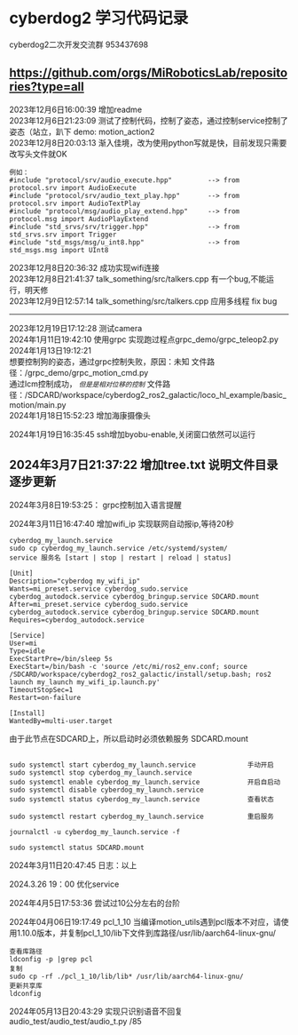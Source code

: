 # cyberdog2 学习代码记录 
cyberdog2二次开发交流群
953437698
## https://github.com/orgs/MiRoboticsLab/repositories?type=all  
2023年12月6日16:00:39 增加readme    
2023年12月6日21:23:09 测试了控制代码，控制了姿态，通过控制service控制了姿态（站立，趴下 demo: motion_action2    
2023年12月8日20:03:13 渐入佳境，改为使用python写就是快，目前发现只需要改写头文件就OK
```
例如：
#include "protocol/srv/audio_execute.hpp"         --> from protocol.srv import AudioExecute
#include "protocol/srv/audio_text_play.hpp"       --> from protocol.srv import AudioTextPlay
#include "protocol/msg/audio_play_extend.hpp"     --> from protocol.msg import AudioPlayExtend
#include "std_srvs/srv/trigger.hpp"               --> from std_srvs.srv import Trigger
#include "std_msgs/msg/u_int8.hpp"                --> from std_msgs.msg import UInt8
```

2023年12月8日20:36:32 成功实现wifi连接  
2023年12月8日21:41:37 talk_something/src/talkers.cpp 有一个bug,不能运行，明天修      
2023年12月9日12:57:14 talk_something/src/talkers.cpp 应用多线程 fix bug   
***
2023年12月19日17:12:28 测试camera  
2024年1月11日19:42:10 使用grpc 实现跑过程点grpc_demo/grpc_teleop2.py
2024年1月13日19:12:21  
想要控制狗的姿态，通过grpc控制失败，原因：未知 文件路径：/grpc_demo/grpc_motion_cmd.py           
通过lcm控制成功， *`但是是相对位移的控制`* 文件路径：/SDCARD/workspace/cyberdog2_ros2_galactic/loco_hl_example/basic_motion/main.py       
2024年1月18日15:52:23 增加海康摄像头

2024年1月19日16:35:45 ssh增加byobu-enable,关闭窗口依然可以运行

## 2024年3月7日21:37:22 增加tree.txt 说明文件目录 逐步更新


2024年3月8日19:53:25： grpc控制加入语言提醒


2024年3月11日16:47:40 增加wifi_ip 实现联网自动报ip,等待20秒

```
cyberdog_my_launch.service  
sudo cp cyberdog_my_launch.service /etc/systemd/system/
service 服务名 [start | stop | restart | reload | status]
```

```
[Unit]
Description="cyberdog my_wifi_ip"
Wants=mi_preset.service cyberdog_sudo.service cyberdog_autodock.service cyberdog_bringup.service SDCARD.mount
After=mi_preset.service cyberdog_sudo.service cyberdog_autodock.service cyberdog_bringup.service SDCARD.mount
Requires=cyberdog_autodock.service

[Service]
User=mi
Type=idle
ExecStartPre=/bin/sleep 5s
ExecStart=/bin/bash -c 'source /etc/mi/ros2_env.conf; source /SDCARD/workspace/cyberdog2_ros2_galactic/install/setup.bash; ros2 launch my_launch my_wifi_ip.launch.py'
TimeoutStopSec=1
Restart=on-failure

[Install]
WantedBy=multi-user.target
```

由于此节点在SDCARD上，所以启动时必须依赖服务 SDCARD.mount


```

sudo systemctl start cyberdog_my_launch.service             手动开启  
sudo systemctl stop cyberdog_my_launch.service
sudo systemctl enable cyberdog_my_launch.service            开启自启动  
sudo systemctl disable cyberdog_my_launch.service
sudo systemctl status cyberdog_my_launch.service            查看状态  

sudo systemctl restart cyberdog_my_launch.service           重启服务  

journalctl -u cyberdog_my_launch.service -f

sudo systemctl status SDCARD.mount

```


2024年3月11日20:47:45 日志：以上


2024.3.26 19：00 优化service

2024年4月5日17:53:36 尝试过10公分左右的台阶

2024年04月06日19:17:49
pcl_1_10 当编译motion_utils遇到pcl版本不对应，请使用1.10.0版本，并复制pcl_1_10/lib下文件到库路径/usr/lib/aarch64-linux-gnu/
```
查看库路径
ldconfig -p |grep pcl
复制
sudo cp -rf ./pcl_1_10/lib/lib* /usr/lib/aarch64-linux-gnu/
更新共享库
ldconfig
```

2024年05月13日20:43:29 实现只识别语音不回复 audio_test/audio_test/audio_t.py  /85
